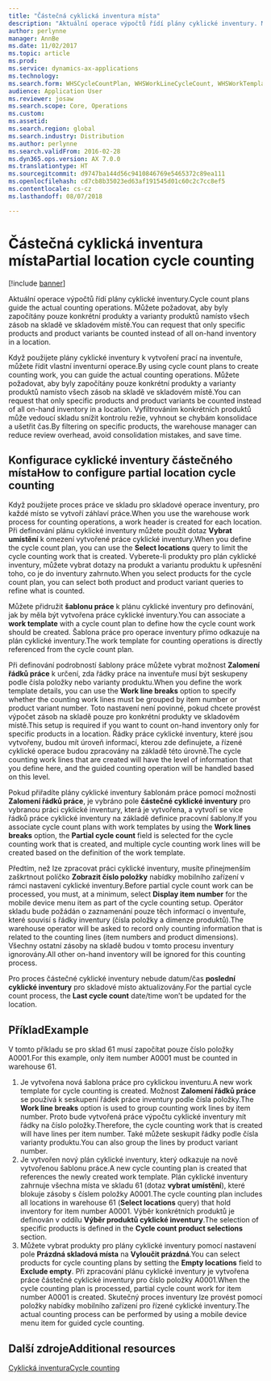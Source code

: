 ```yaml
---
title: "Částečná cyklická inventura místa"
description: "Aktuální operace výpočtů řídí plány cyklické inventury. Můžete požadovat, aby byly započítány pouze konkrétní produkty a varianty produktů namísto všech zásob na skladě ve skladovém místě."
author: perlynne
manager: AnnBe
ms.date: 11/02/2017
ms.topic: article
ms.prod: 
ms.service: dynamics-ax-applications
ms.technology: 
ms.search.form: WHSCycleCountPlan, WHSWorkLineCycleCount, WHSWorkTemplateLineGroup, WHSWorkTemplateTable
audience: Application User
ms.reviewer: josaw
ms.search.scope: Core, Operations
ms.custom: 
ms.assetid: 
ms.search.region: global
ms.search.industry: Distribution
ms.author: perlynne
ms.search.validFrom: 2016-02-28
ms.dyn365.ops.version: AX 7.0.0
ms.translationtype: HT
ms.sourcegitcommit: d9747ba144d56c9410846769e5465372c89ea111
ms.openlocfilehash: cd7cb8b35023ed63af191545d01c60c2c7cc8ef5
ms.contentlocale: cs-cz
ms.lasthandoff: 08/07/2018

---
```


# <a name="partial-location-cycle-counting"></a><span data-ttu-id="06234-104">Částečná cyklická inventura místa</span><span class="sxs-lookup"><span data-stu-id="06234-104">Partial location cycle counting</span></span>

[!include [banner](../includes/banner.md)]

<span data-ttu-id="06234-105">Aktuální operace výpočtů řídí plány cyklické inventury.</span><span class="sxs-lookup"><span data-stu-id="06234-105">Cycle count plans guide the actual counting operations.</span></span> <span data-ttu-id="06234-106">Můžete požadovat, aby byly započítány pouze konkrétní produkty a varianty produktů namísto všech zásob na skladě ve skladovém místě.</span><span class="sxs-lookup"><span data-stu-id="06234-106">You can request that only specific products and product variants be counted instead of all on-hand inventory in a location.</span></span>

<span data-ttu-id="06234-107">Když použijete plány cyklické inventury k vytvoření prací na inventuře, můžete řídit vlastní inventurní operace.</span><span class="sxs-lookup"><span data-stu-id="06234-107">By using cycle count plans to create counting work, you can guide the actual counting operations.</span></span> <span data-ttu-id="06234-108">Můžete požadovat, aby byly započítány pouze konkrétní produkty a varianty produktů namísto všech zásob na skladě ve skladovém místě.</span><span class="sxs-lookup"><span data-stu-id="06234-108">You can request that only specific products and product variants be counted instead of all on-hand inventory in a location.</span></span> <span data-ttu-id="06234-109">Vyfiltrováním konkrétních produktů může vedoucí skladu snížit kontrolu režie, vyhnout se chybám konsolidace a ušetřit čas.</span><span class="sxs-lookup"><span data-stu-id="06234-109">By filtering on specific products, the warehouse manager can reduce review overhead, avoid consolidation mistakes, and save time.</span></span>

## <a name="how-to-configure-partial-location-cycle-counting"></a><span data-ttu-id="06234-110">Konfigurace cyklické inventury částečného místa</span><span class="sxs-lookup"><span data-stu-id="06234-110">How to configure partial location cycle counting</span></span>
<span data-ttu-id="06234-111">Když použijete proces práce ve skladu pro skladové operace inventury, pro každé místo se vytvoří záhlaví práce.</span><span class="sxs-lookup"><span data-stu-id="06234-111">When you use the warehouse work process for counting operations, a work header is created for each location.</span></span> <span data-ttu-id="06234-112">Při definování plánu cyklické inventury můžete použít dotaz **Vybrat umístění** k omezení vytvořené práce cyklické inventury.</span><span class="sxs-lookup"><span data-stu-id="06234-112">When you define the cycle count plan, you can use the **Select locations** query to limit the cycle counting work that is created.</span></span> <span data-ttu-id="06234-113">Vyberete-li produkty pro plán cyklické inventury, můžete vybrat dotazy na produkt a variantu produktu k upřesnění toho, co je do inventury zahrnuto.</span><span class="sxs-lookup"><span data-stu-id="06234-113">When you select products for the cycle count plan, you can select both product and product variant queries to refine what is counted.</span></span> 

<span data-ttu-id="06234-114">Můžete přidružit **šablonu práce** k plánu cyklické inventury pro definování, jak by měla být vytvořena práce cyklické inventury.</span><span class="sxs-lookup"><span data-stu-id="06234-114">You can associate a **work template** with a cycle count plan to define how the cycle count work should be created.</span></span> <span data-ttu-id="06234-115">Šablona práce pro operace inventury přímo odkazuje na plán cyklické inventury.</span><span class="sxs-lookup"><span data-stu-id="06234-115">The work template for counting operations is directly referenced from the cycle count plan.</span></span> 

<span data-ttu-id="06234-116">Při definování podrobností šablony práce můžete vybrat možnost **Zalomení řádků práce** k určení, zda řádky práce na inventuře musí být seskupeny podle čísla položky nebo varianty produktu.</span><span class="sxs-lookup"><span data-stu-id="06234-116">When you define the work template details, you can use the **Work line breaks** option to specify whether the counting work lines must be grouped by item number or product variant number.</span></span> <span data-ttu-id="06234-117">Toto nastavení není povinné, pokud chcete provést výpočet zásob na skladě pouze pro konkrétní produkty ve skladovém místě.</span><span class="sxs-lookup"><span data-stu-id="06234-117">This setup is required if you want to count on-hand inventory only for specific products in a location.</span></span> <span data-ttu-id="06234-118">Řádky práce cyklické inventury, které jsou vytvořeny, budou mít úroveň informací, kterou zde definujete, a řízené cyklické operace budou zpracovány na základě této úrovně.</span><span class="sxs-lookup"><span data-stu-id="06234-118">The cycle counting work lines that are created will have the level of information that you define here, and the guided counting operation will be handled based on this level.</span></span> 

<span data-ttu-id="06234-119">Pokud přiřadíte plány cyklické inventury šablonám práce pomocí možnosti **Zalomení řádků práce**, je vybráno pole **částečné cyklické inventury** pro vybranou práci cyklické inventury, která je vytvořena, a vytvoří se více řádků práce cyklické inventury na základě definice pracovní šablony.</span><span class="sxs-lookup"><span data-stu-id="06234-119">If you associate cycle count plans with work templates by using the **Work lines breaks** option, the **Partial cycle count** field is selected for the cycle counting work that is created, and multiple cycle counting work lines will be created based on the definition of the work template.</span></span> 

<span data-ttu-id="06234-120">Předtím, než lze zpracovat práci cyklické inventury, musíte přinejmenším zaškrtnout políčko **Zobrazit číslo položky** nabídky mobilního zařízení v rámci nastavení cyklické inventury.</span><span class="sxs-lookup"><span data-stu-id="06234-120">Before partial cycle count work can be processed, you must, at a minimum, select **Display item number** for the mobile device menu item as part of the cycle counting setup.</span></span> <span data-ttu-id="06234-121">Operátor skladu bude požádán o zaznamenání pouze těch informací o inventuře, které souvisí s řádky inventury (čísla položky a dimenze produktů).</span><span class="sxs-lookup"><span data-stu-id="06234-121">The warehouse operator will be asked to record only counting information that is related to the counting lines (item numbers and product dimensions).</span></span> <span data-ttu-id="06234-122">Všechny ostatní zásoby na skladě budou v tomto procesu inventury ignorovány.</span><span class="sxs-lookup"><span data-stu-id="06234-122">All other on-hand inventory will be ignored for this counting process.</span></span> 

<span data-ttu-id="06234-123">Pro proces částečné cyklické inventury nebude datum/čas **poslední cyklické inventury** pro skladové místo aktualizovány.</span><span class="sxs-lookup"><span data-stu-id="06234-123">For the partial cycle count process, the **Last cycle count** date/time won’t be updated for the location.</span></span>

## <a name="example"></a><span data-ttu-id="06234-124">Příklad</span><span class="sxs-lookup"><span data-stu-id="06234-124">Example</span></span>
<span data-ttu-id="06234-125">V tomto příkladu se pro sklad 61 musí započítat pouze číslo položky A0001.</span><span class="sxs-lookup"><span data-stu-id="06234-125">For this example, only item number A0001 must be counted in warehouse 61.</span></span>

1.  <span data-ttu-id="06234-126">Je vytvořena nová šablona práce pro cyklickou inventuru.</span><span class="sxs-lookup"><span data-stu-id="06234-126">A new work template for cycle counting is created.</span></span> <span data-ttu-id="06234-127">Možnost **Zalomení řádků práce** se používá k seskupení řádek práce inventury podle čísla položky.</span><span class="sxs-lookup"><span data-stu-id="06234-127">The **Work line breaks** option is used to group counting work lines by item number.</span></span> <span data-ttu-id="06234-128">Proto bude vytvořená práce výpočtu cyklické inventury mít řádky na číslo položky.</span><span class="sxs-lookup"><span data-stu-id="06234-128">Therefore, the cycle counting work that is created will have lines per item number.</span></span> <span data-ttu-id="06234-129">Také můžete seskupit řádky podle čísla varianty produktu.</span><span class="sxs-lookup"><span data-stu-id="06234-129">You can also group the lines by product variant number.</span></span>
2.  <span data-ttu-id="06234-130">Je vytvořen nový plán cyklické inventury, který odkazuje na nově vytvořenou šablonu práce.</span><span class="sxs-lookup"><span data-stu-id="06234-130">A new cycle counting plan is created that references the newly created work template.</span></span> <span data-ttu-id="06234-131">Plán cyklické inventury zahrnuje všechna místa ve skladu 61 (dotaz **vybrat umístění**), které blokuje zásoby s číslem položky A0001.</span><span class="sxs-lookup"><span data-stu-id="06234-131">The cycle counting plan includes all locations in warehouse 61 (**Select locations** query) that hold inventory for item number A0001.</span></span> <span data-ttu-id="06234-132">Výběr konkrétních produktů je definován v oddílu **Výběr produktů cyklické inventury**.</span><span class="sxs-lookup"><span data-stu-id="06234-132">The selection of specific products is defined in the **Cycle count product selections** section.</span></span>
3.  <span data-ttu-id="06234-133">Můžete vybrat produkty pro plány cyklické inventury pomocí nastavení pole **Prázdná skladová místa** na **Vyloučit prázdná**.</span><span class="sxs-lookup"><span data-stu-id="06234-133">You can select products for cycle counting plans by setting the **Empty locations** field to **Exclude empty**.</span></span> <span data-ttu-id="06234-134">Při zpracování plánu cyklické inventury je vytvořena práce částečné cyklické inventury pro číslo položky A0001.</span><span class="sxs-lookup"><span data-stu-id="06234-134">When the cycle counting plan is processed, partial cycle count work for item number A0001 is created.</span></span> <span data-ttu-id="06234-135">Skutečný proces inventury lze provést pomocí položky nabídky mobilního zařízení pro řízené cyklické inventury.</span><span class="sxs-lookup"><span data-stu-id="06234-135">The actual counting process can be performed by using a mobile device menu item for guided cycle counting.</span></span>



<a name="additional-resources"></a><span data-ttu-id="06234-136">Další zdroje</span><span class="sxs-lookup"><span data-stu-id="06234-136">Additional resources</span></span>
--------

[<span data-ttu-id="06234-137">Cyklická inventura</span><span class="sxs-lookup"><span data-stu-id="06234-137">Cycle counting</span></span>](cycle-counting.md)


